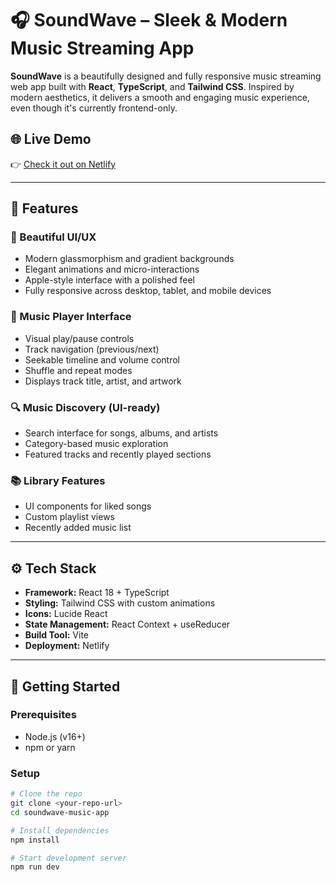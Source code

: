 # 🎧 SoundWave – Sleek & Modern Music Streaming App

**SoundWave** is a beautifully designed and fully responsive music streaming web app built with **React**, **TypeScript**, and **Tailwind CSS**. Inspired by modern aesthetics, it delivers a smooth and engaging music experience, even though it's currently frontend-only.

## 🌐 Live Demo

👉 [Check it out on Netlify](https://dulcet-liger-227dd0.netlify.app)

---

## 🚀 Features

### 🎨 Beautiful UI/UX
- Modern glassmorphism and gradient backgrounds
- Elegant animations and micro-interactions
- Apple-style interface with a polished feel
- Fully responsive across desktop, tablet, and mobile devices

### 🎵 Music Player Interface
- Visual play/pause controls
- Track navigation (previous/next)
- Seekable timeline and volume control
- Shuffle and repeat modes
- Displays track title, artist, and artwork

### 🔍 Music Discovery (UI-ready)
- Search interface for songs, albums, and artists
- Category-based music exploration
- Featured tracks and recently played sections

### 📚 Library Features
- UI components for liked songs
- Custom playlist views
- Recently added music list

---

## ⚙️ Tech Stack

- **Framework:** React 18 + TypeScript  
- **Styling:** Tailwind CSS with custom animations  
- **Icons:** Lucide React  
- **State Management:** React Context + useReducer  
- **Build Tool:** Vite  
- **Deployment:** Netlify  

---

## 🧭 Getting Started

### Prerequisites

- Node.js (v16+)
- npm or yarn

### Setup

```bash
# Clone the repo
git clone <your-repo-url>
cd soundwave-music-app

# Install dependencies
npm install

# Start development server
npm run dev
